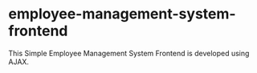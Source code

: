 # employee-management-system-frontend
This Simple Employee Management System Frontend is developed using AJAX.
